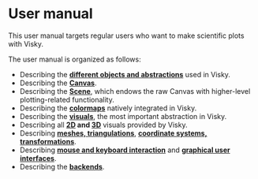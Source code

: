 # User manual

This user manual targets regular users who want to make scientific plots with Visky.

The user manual is organized as follows:

* Describing the [**different objects and abstractions**](abstractions.md) used in Visky.
* Describing the [**Canvas**](canvas.md).
* Describing the [**Scene**](scene.md), which endows the raw Canvas with higher-level plotting-related functionality.
* Describing the [**colormaps**](color.md) natively integrated in Visky.
* Describing the [**visuals**](visuals.md), the most important abstraction in Visky.
* Describing all **[2D](visuals2D.md) and [3D](visuals3D.md)** visuals provided by Visky.
* Describing [**meshes, triangulations**](mesh.md), [**coordinate systems, transformations**](transform.md).
* Describing [**mouse and keyboard interaction**](interact.md) and [**graphical user interfaces**](gui.md).
* Describing the [**backends**](backends.md).
